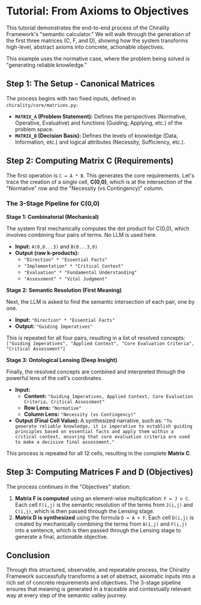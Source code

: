 # Tutorial: From Axioms to Objectives

This tutorial demonstrates the end-to-end process of the Chirality Framework's "semantic calculator." We will walk through the generation of the first three matrices (C, F, and D), showing how the system transforms high-level, abstract axioms into concrete, actionable objectives.

This example uses the normative case, where the problem being solved is "generating reliable knowledge."

## Step 1: The Setup - Canonical Matrices

The process begins with two fixed inputs, defined in `chirality/core/matrices.py`:

*   **`MATRIX_A` (Problem Statement):** Defines the perspectives (Normative, Operative, Evaluative) and functions (Guiding, Applying, etc.) of the problem space.
*   **`MATRIX_B` (Decision Basis):** Defines the levels of knowledge (Data, Information, etc.) and logical attributes (Necessity, Sufficiency, etc.).

## Step 2: Computing Matrix C (Requirements)

The first operation is `C = A * B`. This generates the core requirements. Let's trace the creation of a single cell, **C(0,0)**, which is at the intersection of the "Normative" row and the "Necessity (vs Contingency)" column.

### The 3-Stage Pipeline for C(0,0)

**Stage 1: Combinatorial (Mechanical)**

The system first mechanically computes the dot product for C(0,0), which involves combining four pairs of terms. No LLM is used here.

*   **Input:** `A(0,0...3)` and `B(0...3,0)`
*   **Output (raw k-products):**
    *   `"Direction" * "Essential Facts"`
    *   `"Implementation" * "Critical Context"`
    *   `"Evaluation" * "Fundamental Understanding"`
    *   `"Assessment" * "Vital Judgment"`

**Stage 2: Semantic Resolution (First Meaning)**

Next, the LLM is asked to find the semantic intersection of each pair, one by one.

*   **Input:** `"Direction" * "Essential Facts"`
*   **Output:** `"Guiding Imperatives"`

This is repeated for all four pairs, resulting in a list of resolved concepts:
`["Guiding Imperatives", "Applied Context", "Core Evaluation Criteria", "Critical Assessment"]`

**Stage 3: Ontological Lensing (Deep Insight)**

Finally, the resolved concepts are combined and interpreted through the powerful lens of the cell's coordinates.

*   **Input:**
    *   **Content:** `"Guiding Imperatives, Applied Context, Core Evaluation Criteria, Critical Assessment"`
    *   **Row Lens:** `"Normative"`
    *   **Column Lens:** `"Necessity (vs Contingency)"`
*   **Output (Final Cell Value):** A synthesized narrative, such as: `"To generate reliable knowledge, it is imperative to establish guiding principles based on essential facts and apply them within a critical context, ensuring that core evaluation criteria are used to make a decisive final assessment."`

This process is repeated for all 12 cells, resulting in the complete **Matrix C**.

## Step 3: Computing Matrices F and D (Objectives)

The process continues in the "Objectives" station:

1.  **Matrix F is computed** using an element-wise multiplication: `F = J ⊙ C`. Each cell `F(i,j)` is the semantic resolution of the terms from `J(i,j)` and `C(i,j)`, which is then passed through the Lensing stage.
2.  **Matrix D is synthesized** using the formula `D = A + F`. Each cell `D(i,j)` is created by mechanically combining the terms from `A(i,j)` and `F(i,j)` into a sentence, which is then passed through the Lensing stage to generate a final, actionable objective.

## Conclusion

Through this structured, observable, and repeatable process, the Chirality Framework successfully transforms a set of abstract, axiomatic inputs into a rich set of concrete requirements and objectives. The 3-stage pipeline ensures that meaning is generated in a traceable and contextually relevant way at every step of the semantic valley journey.
